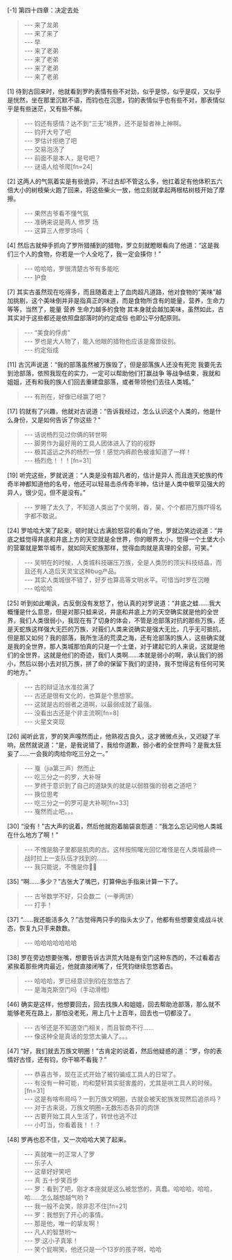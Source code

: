 
[-1] 第四十四章：决定去处
>--- 来了龙弟<br>
>--- 来了来了<br>
>--- 早<br>
>--- 来了老弟<br>
>--- 来了老弟<br>
>--- 来了老弟<br>
>--- 来了老弟<br>

[1] 待到古回来时，他就看到罗旳表情有些不对劲，似乎是惊，似乎是叹，又似乎是恍然，坐在那里沉默不语，而钧也在沉思，钧的表情似乎也有些不对，那表情似乎是有些迷茫，又有些不解。
>--- 钧还有感情？达不到“三无”境界，还不是智者神上神啊。<br>
>--- 钧开大号了吧<br>
>--- 罗估计拒绝了吧<br>
>--- 交易泡汤了<br>
>--- 前面不是本人，是号吧？<br>
>--- 谜语人给爷爬[fn=24]<br>

[2] 这两人的气氛着实是有些诡异，不过古却不管这么多，他扛着足有他体积五六倍大小的树枝柴火跑了回来，将这些柴火一放，他立刻就拿起两根枯树枝开始了摩擦。
>--- 果然古爷看不懂气氛<br>
>--- 准确来说是两人  修罗  场<br>
>--- 这算三人修罗场吗（<br>

[4] 然后古就伸手抓向了罗所猎捕到的猎物，罗立刻就瞪眼看向了他道：“这是我们三个人的食物，你若是一个人全吃了，我一定会揍你！”
>--- 哈哈哈，罗很清楚古爷有多能吃<br>
>--- 护食<br>

[7] 其实古虽然现在吃得多，而且随着走上了血肉超凡道路，他对食物的“美味”越加挑剔，这个美味倒并非是指真正的味道，而是食物所含有的能量，营养，生命力等等，当然了，能量 营养 生命力越多的食物 其本身就会越加美味，虽然如此，古其实对于这些都还是依照盘部落时的约定成俗 也即公平分配原则。
>--- “美食的俘虏”<br>
>--- 罗也是大人物了，能入他眼的猎物也应该是魔兽级别。<br>
>--- 约定俗成<br>

[11] 古沉声说道：“我的部落虽然被万族毁了，但是部落族人还没有死完 我要先去到沧部落，依照我现在的实力，一定可以帮助他们打赢战争 等战争结束，我就和姐姐，还有和我的族人们回去重建盘部落，或者带领他们去往人类城。”
>--- 有刑在，好像已经赢了吧？<br>

[17] 钧就有了兴趣，他就对古说道：“告诉我经过，怎么认识这个人类的，他是什么身份，又是如何告诉了你这些？”
>--- 话说杨烈见过你俩的转世啊<br>
>--- 脚男作为最好用的工具人团体进入了钧的视野<br>
>--- 极其遥远之外的杨烈一惊！感觉内裤颜色被谁知道了一样！<br>
>--- 杨烈危！！！[fn=31]<br>

[19] 听完这些，罗就说道：“人类是没有超凡者的，估计是异人 而且连天蛇族的传奇半神都知道他的名号，他还可以轻易击杀传奇半神，估计是人类中极罕见强大的异人，很少见，但不是没有。”
>--- 罗睡了太久了，不知道人类出了个吴明，昋，昊，个个都把万族吓得名字都不敢说。<br>

[24] 罗哈哈大笑了起来，顿时就让古满脸怒容的看向了他，罗就边笑边说道：“井底之蛙觉得井底和井底上方的天空就是全世界，你的眼界太小，觉得一个土堡大小的营寨就是繁华城市，就如同天蛇族那样，觉得血肉就是真理的全部，可笑。”
>--- 吴明在的时候，人类城科技碾压万族，全是人类历的顶尖科技结晶，而且还有人造后天灵宝这种bug产品。<br>
>--- 其实人类城很不错了，好歹也算高等文明水平。可惜当时罗在沉睡<br>
>--- 哈哈哈<br>

[25] 听到如此嘲讽，古反倒没有发怒了，他认真的对罗说道：“井底之蛙……我大概懂是什么意思，但是对那只蛙来说，井底和井底上方的天空确实就是他的全世界，我们人类很弱小，我现在有了切身的体会，不管是沧部落对抗的那些万族，还是天蛇族这样强大无匹的万族，对莪们人类来说确实是强大无比，几乎无可抵抗，但是那又如何？我的部落，我所生活的荒漠之海，还有沧部落的族人，这些确实就是我的全世界，那人类城那怕真的只是一个土堡，对于建起它的人来说，这就是他们的全世界，这就是他们的奇迹，我们人类啊……本就是弱小的啊，承认我们的弱小，然后以弱小去对抗万族，拼了命的保留下我们的坚持，我不觉得这有任何可笑的地方。”
>--- 古的辩证法水准拉满了<br>
>--- 古还是很有文化的，也算是个思想家。<br>
>--- 这就是古的弱者之道啊，以最弱成就了最强。<br>
>--- 没看出古还是个非主流啊[fn=8]<br>
>--- 火星文突现<br>

[26] 闻听此言，罗的笑声嘎然而止，他熟视古良久，这才微微点头，又迟疑了半响，居然就说道：“是，是我说错了，我给你道歉，弱小者的全世界吗？是我太狂妄了……一会我的肉给你吃三分之一。”
>--- 戛（jia第三声）然而止<br>
>--- 吃三分之一的罗，大补呀<br>
>--- 罗终于意识到了自己的道缺失的就是以弱胜强的弱者之道吧？<br>
>--- 换位思考<br>
>--- 吃三分之一的罗可是大补啊[fn=33]<br>
>--- 戛然而止吧。。。<br>

[30] “没有！”古大声的说着，然后他就抱着脑袋哀怨道：“我怎么忘记问他人类城在什么地方了啊！”
>--- 不愧是脑子里都是肌肉的古。这样按照曙光回忆难怪是在人类城最终一战时拉上一支队伍才找到的……<br>
>--- 我只能说，不愧是你👍🏻<br>

[35] “啊……多少？”古张大了嘴巴，打算伸出手指来计算一下了。
>--- 古爷数学不好，只会数二（一拳两饼）<br>
>--- 打手！<br>

[37] “……我还能活多久？”古觉得两只手的指头太少了，他都有些想要变成战斗状态，恢复九只手来数数。
>--- 哈哈哈哈哈哈哈<br>

[38] 罗在旁边想要张嘴，想要告诉古洪荒大陆是有空门这种东西的，不过看着古紧挨着那些烤肉最近，他就直接闭嘴了，任凭钧继续忽悠着古。
>--- 哈哈哈，罗已经意识到钧在忽悠古了<br>
>--- 是海克斯空门吗（手动滑稽）<br>

[46] 确实是这样，他想要回去，回去找族人和姐姐，回去帮助沧部落，那么就不能够老死在路上，那怕没老死，用上几十上百年，回去也一切都没了。
>--- 古爷还是不知道空门相关，而且智商不行……<br>
>--- 像这种全是真话的忽悠太骗人了。。。<br>

[47] “好，我们就去万族文明圈！”古肯定的说着，然后他疑惑的道：“罗，你的表情好古怪，还有钧，你干嘛不看我？”
>--- 恭喜古爷，现在正式开始了被钧骗成工具人的日常了。<br>
>--- 有没有一种可能，均和楚轩其实挺害羞的，尤其是哄工具人的时候。[fn=31]<br>
>--- 这是有啥布局吗？一到万族文明圈，古就会被天蛇族发现然后追杀吗？<br>
>--- 对于古来说，万族文明圈=无数形态各异的肉饼<br>
>--- 古要开始工具人生活了，转世也逃不过<br>
>--- 小叮当，你看着我！！？<br>

[48] 罗再也忍不住，又一次哈哈大笑了起来。
>--- 真就唯一的正常人了罗<br>
>--- 乐子人<br>
>--- 这章好好笑吧<br>
>--- 真 五十步笑百步<br>
>--- 罗：看到了吧，刚才本座就是这么被忽悠的，真蠢。哈哈哈，哈哈，哈……怎么越想越气哟？<br>
>--- 我一般不会笑，除非忍不住[fn=21]<br>
>--- 罗：我想到了开心的事情。<br>
>--- 那是他，唯一的挚友啊！<br>
>--- 凡人的智慧哟～<br>
>--- 罗:这小子真笨！<br>
>--- 笑个屁啊笑，他还只是一个13岁的孩子啊，哈哈<br>
